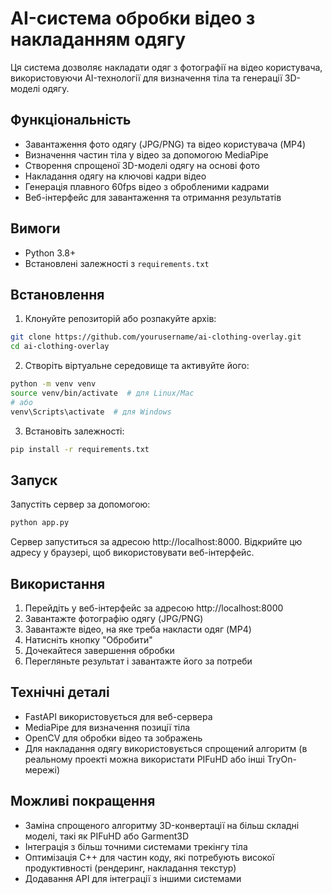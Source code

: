 # AI-система обробки відео з накладанням одягу

Ця система дозволяє накладати одяг з фотографії на відео користувача, використовуючи AI-технології для визначення тіла та генерації 3D-моделі одягу.

## Функціональність

- Завантаження фото одягу (JPG/PNG) та відео користувача (MP4)
- Визначення частин тіла у відео за допомогою MediaPipe
- Створення спрощеної 3D-моделі одягу на основі фото
- Накладання одягу на ключові кадри відео
- Генерація плавного 60fps відео з обробленими кадрами
- Веб-інтерфейс для завантаження та отримання результатів

## Вимоги

- Python 3.8+
- Встановлені залежності з `requirements.txt`

## Встановлення

1. Клонуйте репозиторій або розпакуйте архів:

```bash
git clone https://github.com/yourusername/ai-clothing-overlay.git
cd ai-clothing-overlay
```

2. Створіть віртуальне середовище та активуйте його:

```bash
python -m venv venv
source venv/bin/activate  # для Linux/Mac
# або
venv\Scripts\activate  # для Windows
```

3. Встановіть залежності:

```bash
pip install -r requirements.txt
```

## Запуск

Запустіть сервер за допомогою:

```bash
python app.py
```

Сервер запуститься за адресою http://localhost:8000. Відкрийте цю адресу у браузері, щоб використовувати веб-інтерфейс.

## Використання

1. Перейдіть у веб-інтерфейс за адресою http://localhost:8000
2. Завантажте фотографію одягу (JPG/PNG)
3. Завантажте відео, на яке треба накласти одяг (MP4)
4. Натисніть кнопку "Обробити"
5. Дочекайтеся завершення обробки
6. Перегляньте результат і завантажте його за потреби

## Технічні деталі

- FastAPI використовується для веб-сервера
- MediaPipe для визначення позиції тіла
- OpenCV для обробки відео та зображень
- Для накладання одягу використовується спрощений алгоритм (в реальному проекті можна використати PIFuHD або інші TryOn-мережі)

## Можливі покращення

- Заміна спрощеного алгоритму 3D-конвертації на більш складні моделі, такі як PIFuHD або Garment3D
- Інтеграція з більш точними системами трекінгу тіла
- Оптимізація C++ для частин коду, які потребують високої продуктивності (рендеринг, накладання текстур)
- Додавання API для інтеграції з іншими системами 